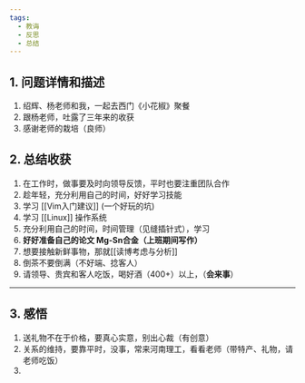 ```yaml
---
tags:
  - 教诲
  - 反思
  - 总结
---
```


## 1. 问题详情和描述 
1. 绍辉、杨老师和我，一起去西门《小花椒》聚餐
2. 跟杨老师，吐露了三年来的收获
3. 感谢老师的栽培（良师）

## 2. 总结收获 
1. 在工作时，做事要及时向领导反馈，平时也要注重团队合作
2. 趁年轻，充分利用自己的时间，好好学习技能
3. 学习 [[Vim入门建议]] (一个好玩的坑)
4. 学习 [[Linux]] 操作系统
5. 充分利用自己的时间，时间管理（见缝插针式），学习
6. **好好准备自己的论文 Mg-Sn合金（上班期间写作）**
7. 想要接触新鲜事物，那就[[读博考虑与分析]]
8. 倒茶不要倒满（不好端、捻客人）
9. 请领导、贵宾和客人吃饭，喝好酒（400+）以上，（**会来事**）
---
## 3. 感悟 
1. 送礼物不在于价格，要真心实意，别出心裁（有创意）
2. 关系的维持，要靠平时，没事，常来河南理工，看看老师（带特产、礼物，请老师吃饭）
3. 


